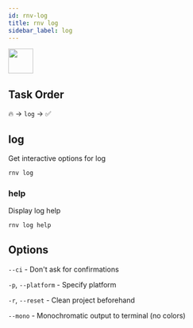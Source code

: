```yaml
---
id: rnv-log
title: rnv log
sidebar_label: log
---
```


<img src="https://renative.org/img/ic_cli.png" width=50 height=50 />

## Task Order

🔥 -> `log` ->  ✅

## log

Get interactive options for log

```bash
rnv log
```

### help

Display log help

```bash
rnv log help
```

## Options

`--ci` - Don't ask for confirmations

`-p`, `--platform` - Specify platform

`-r`, `--reset` - Clean project beforehand

`--mono` - Monochromatic output to terminal (no colors)
